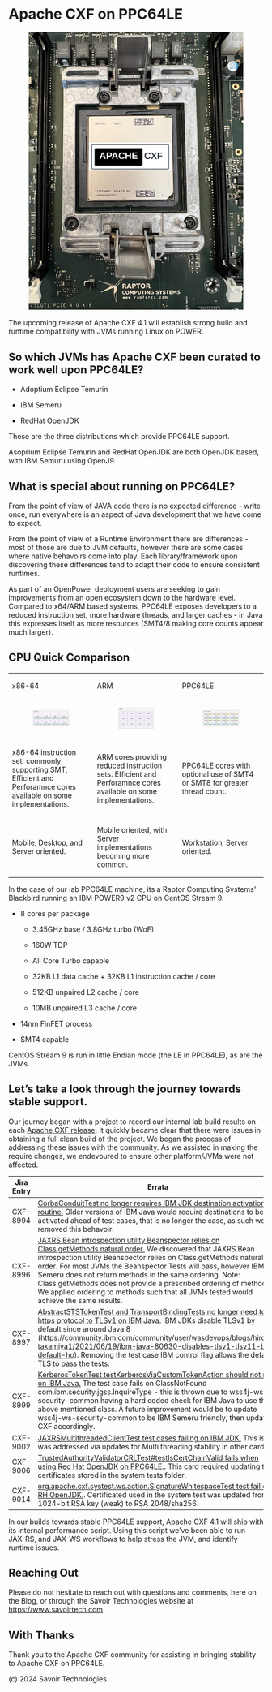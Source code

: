 # Apache CXF on PPC64LE

<figure>
<img src="./assets/images/raptor-computing-systems-blackbird-power.png"
alt="POWER" />
</figure>

The upcoming release of Apache CXF 4.1 will establish strong build and
runtime compatibility with JVMs running Linux on POWER.

## So which JVMs has Apache CXF been curated to work well upon PPC64LE?

- Adoptium Eclipse Temurin

- IBM Semeru

- RedHat OpenJDK

These are the three distributions which provide PPC64LE support.

Asoprium Eclipse Temurin and RedHat OpenJDK are both OpenJDK based, with
IBM Semuru using OpenJ9.

## What is special about running on PPC64LE?

From the point of view of JAVA code there is no expected difference -
write once, run everywhere is an aspect of Java development that we have
come to expect.

From the point of view of a Runtime Environment there are differences -
most of those are due to JVM defaults, however there are some cases
where native behavoirs come into play. Each library/framework upon
discovering these differences tend to adapt their code to ensure
consistent runtimes.

As part of an OpenPower deployment users are seeking to gain
improvements from an open ecosystem down to the hardware level. Compared
to x64/ARM based systems, PPC64LE exposes developers to a reduced
instruction set, more hardware threads, and larger caches - in Java this
expresses itself as more resources (SMT4/8 making core counts appear
much larger).

## CPU Quick Comparison

<table>
<colgroup>
<col style="width: 33%" />
<col style="width: 33%" />
<col style="width: 33%" />
</colgroup>
<tbody>
<tr>
<td style="text-align: left;"><p>x86-64</p></td>
<td style="text-align: left;"><p>ARM</p></td>
<td style="text-align: left;"><p>PPC64LE</p></td>
</tr>
<tr>
<td style="text-align: left;"><figure>
<img src="./assets/images/x64.png" alt="x64" />
</figure></td>
<td style="text-align: left;"><figure>
<img src="./assets/images/arm.png" alt="arm" />
</figure></td>
<td style="text-align: left;"><figure>
<img src="./assets/images/power.png" alt="power" />
</figure></td>
</tr>
<tr>
<td style="text-align: left;"><p>x86-64 instruction set, commonly
supporting SMT, Efficient and Perforamnce cores available on some
implementations.</p></td>
<td style="text-align: left;"><p>ARM cores providing reduced instruction
sets. Efficient and Perforamnce cores available on some
implementations.</p></td>
<td style="text-align: left;"><p>PPC64LE cores with optional use of SMT4
or SMT8 for greater thread count.</p></td>
</tr>
<tr>
<td style="text-align: left;"><p>Mobile, Desktop, and Server
oriented.</p></td>
<td style="text-align: left;"><p>Mobile oriented, with Server
implementations becoming more common.</p></td>
<td style="text-align: left;"><p>Workstation, Server oriented.</p></td>
</tr>
</tbody>
</table>

In the case of our lab PPC64LE machine, its a Raptor Computing Systems'
Blackbird running an IBM POWER9 v2 CPU on CentOS Stream 9.

- 8 cores per package

  - 3.45GHz base / 3.8GHz turbo (WoF)

  - 160W TDP

  - All Core Turbo capable

  - 32KB L1 data cache + 32KB L1 instruction cache / core

  - 512KB unpaired L2 cache / core

  - 10MB unpaired L3 cache / core

- 14nm FinFET process

- SMT4 capable

CentOS Stream 9 is run in little Endian mode (the LE in PPC64LE), as are
the JVMs.

## Let’s take a look through the journey towards stable support.

Our journey began with a project to record our internal lab build
results on each [Apache CXF
release](https://github.com/savoirtech/apache-cxf-report). It quickly
became clear that there were issues in obtaining a full clean build of
the project. We began the process of addressing these issues with the
community. As we assisted in making the require changes, we endevoured
to ensure other platform/JVMs were not affected.

| Jira Entry | Errata |
|----|----|
| CXF-8994 | [CorbaConduitTest no longer requires IBM JDK destination activation routine.](https://issues.apache.org/jira/browse/CXF-8994) Older versions of IBM Java would require destinations to be activated ahead of test cases, that is no longer the case, as such we removed this behavoir. |
| CXF-8996 | [JAXRS Bean introspection utility Beanspector relies on Class.getMethods natural order.](https://issues.apache.org/jira/browse/CXF-8996) We discovered that JAXRS Bean introspection utility Beanspector relies on Class.getMethods natural order. For most JVMs the Beanspector Tests will pass, however IBM Semeru does not return methods in the same ordering. Note: Class.getMethods does not provide a prescribed ordering of methods. We applied ordering to methods such that all JVMs tested would achieve the same results. |
| CXF-8997 | [AbstractSTSTokenTest and TransportBindingTests no longer need to set https protocol to TLSv1 on IBM Java.](https://issues.apache.org/jira/browse/CXF-8997) IBM JDKs disable TLSv1 by default since around Java 8 (<https://community.ibm.com/community/user/wasdevops/blogs/hiroko-takamiya1/2021/06/19/ibm-java-80630-disables-tlsv1-tlsv11-by-default-ho>). Removing the test case IBM control flag allows the default TLS to pass the tests. |
| CXF-8999 | [KerberosTokenTest testKerberosViaCustomTokenAction should not run on IBM Java.](https://issues.apache.org/jira/browse/CXF-8999) The test case fails on ClassNotFound com.ibm.security.jgss.InquireType - this is thrown due to wss4j-ws-security-common having a hard coded check for IBM Java to use the above mentioned class. A future improvement would be to update wss4j-ws-security-common to be IBM Semeru friendly, then update CXF accordingly. |
| CXF-9002 | [JAXRSMultithreadedClientTest test cases failing on IBM JDK.](https://issues.apache.org/jira/browse/CXF-9002) This is was addressed via updates for Multi threading stability in other cards. |
| CXF-9006 | [TrustedAuthorityValidatorCRLTest#testIsCertChainValid fails when using Red Hat OpenJDK on PPC64LE.](https://issues.apache.org/jira/browse/CXF-9006). This card required updating the certificates stored in the system tests folder. |
| CXF-9014 | [org.apache.cxf.systest.ws.action.SignatureWhitespaceTest test fail on RH OpenJDK.](https://issues.apache.org/jira/browse/CXF-9014). Certificated used in the system test was updated from 1024-bit RSA key (weak) to RSA 2048/sha256. |

In our builds towards stable PPC64LE support, Apache CXF 4.1 will ship
with its internal performance script. Using this script we’ve been able
to run JAX-RS, and JAX-WS workflows to help stress the JVM, and identify
runtime issues.

## Reaching Out

Please do not hesitate to reach out with questions and comments, here on
the Blog, or through the Savoir Technologies website at
<https://www.savoirtech.com>.

## With Thanks

Thank you to the Apache CXF community for assisting in bringing
stability to Apache CXF on PPC64LE.

\(c\) 2024 Savoir Technologies
